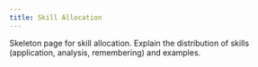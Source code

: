 ```yaml
---
title: Skill Allocation
---
```


Skeleton page for skill allocation. Explain the distribution of skills (application, analysis, remembering) and examples.
